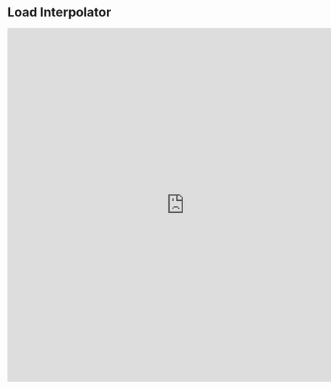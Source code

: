 # Load Interpolator

<iframe src="https://www.publisheet.com/embed/benklassen77/load-estimator?title=true"
    width="800" height="800" frameborder="0" allow="fullscreen" allowfullscreen></iframe>
